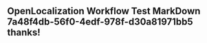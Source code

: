 <properties
ms.topic="hero-topic"
ms.test1="hero-topic"
ms.test2="test"/>

## OpenLocalization Workflow Test MarkDown 7a48f4db-56f0-4edf-978f-d30a81971bb5 thanks!
